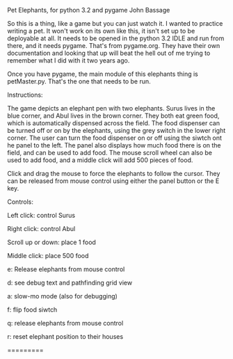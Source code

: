 Pet Elephants, for python 3.2 and pygame
John Bassage

So this is a thing, like a game but you can just watch it. I wanted to practice writing a pet. It won't work on its own like this, it isn't set up to be deployable at all. It needs to be opened in the python 3.2 IDLE and run from there, and it needs pygame. That's from pygame.org. They have their own documentation and looking that up will beat the hell out of me trying to remember what I did with it two years ago.

Once you have pygame, the main module of this elephants thing is petMaster.py. That's the one that needs to be run.

Instructions:

The game depicts an elephant pen with two elephants. Surus lives in the blue corner, and Abul lives in the brown corner. They both eat green food, which is automatically dispensed across the field. The food dispenser can be turned off or on by the elephants, using the grey switch in the lower right corner. The user can turn the food dispenser on or off using the siwtch ont he panel to the left. The panel also displays how much food there is on the field, and can be used to add food. The mouse scroll wheel can also be used to add food, and a middle click will add 500 pieces of food.

Click and drag the mouse to force the elephants to follow the cursor. They can be released from mouse control using either the panel button or the E key.

Controls:

Left click: control Surus

Right click: control Abul

Scroll up or down: place 1 food

Middle click: place 500 food

e: Release elephants from mouse control

d: see debug text and pathfinding grid view

a: slow-mo mode (also for debugging)

f: flip food siwtch

q: release elephants from mouse control

r: reset elephant position to their houses

=========
